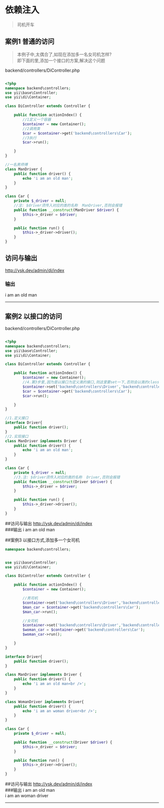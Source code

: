 # 依赖注入

>司机开车

## 案例1 普通的访问
>本例子中,太偶合了,如现在添加多一名女司机怎样?  
>即下面的里,添加一个接口的方案,解决这个问题    

backend/controllers/DiController.php   

```php

<?php
namespace backend\controllers;
use yii\base\Controller;
use yii\di\Container;

class DiController extends Controller {

    public function actionIndex() {
        //1定义一个容器
        $container = new Container();
        //2调用类
        $car = $container->get('backend\controllers\Car');
        //3执行
        $car->run();

    }
}

//一名男师傅
class ManDriver {
    public function driver() {
        echo 'i am an old man';
    }
}

class Car {
    private $_driver = null;
    //注: $driver须传入对应的类的名称  ManDriver,否则会报错
    public function __construct(ManDriver $driver) {
        $this->_driver = $driver;
    }

    public function run() {
        $this->_driver->driver();
    }
}

```
## 访问与输出 
http://ysk.dev/admin/di/index  
### 输出 
i am an old man

---
## 案例2 以接口的访问
backend/controllers/DiController.php  
```php

<?php
namespace backend\controllers;
use yii\base\Controller;
use yii\di\Container;

class DiController extends Controller {

    public function actionIndex() {
        $container = new Container();
        //4.第3步里,因为是以接口为定义类的接口,则这里要set一下,否则会以类的class来实例化,导致出错
        $container->set('backend\controllers\Driver','backend\controllers\ManDriver');
        $car = $container->get('backend\controllers\Car');
        $car->run();

    }
}

//1.定义接口
interface Driver{
    public function driver();
}
//2.实现接口
class ManDriver implements Driver {
    public function driver() {
        echo 'i am an old man';
    }
}

class Car {
    private $_driver = null;
    //3.注: $driver须传入对应的类的名称  Driver,否则会报错
    public function __construct(Driver $driver) {
        $this->_driver = $driver;
    }

    public function run() {
        $this->_driver->driver();
    }
}

```
##访问与输出 
http://ysk.dev/admin/di/index  
###输出 
i am an old man

##案例3 以接口方式,添加多一个女司机
```php
namespace backend\controllers;


use yii\base\Controller;
use yii\di\Container;

class DiController extends Controller {

    public function actionIndex() {
        $container = new Container();

		//男司机  
        $container->set('backend\controllers\Driver','backend\controllers\ManDriver');
        $man_car = $container->get('backend\controllers\Car');
        $man_car->run();

		//女司机  
        $container->set('backend\controllers\Driver','backend\controllers\WomanDriver');
        $woman_car = $container->get('backend\controllers\Car');
        $woman_car->run();

    }
}

interface Driver{
    public function driver();
}

class ManDriver implements Driver {
    public function driver() {
        echo 'i am an old man<br />';
    }
}

class WomanDriver implements Driver{
    public function driver() {
        echo 'i am an woman driver<br />';
    }
}

class Car {
    private $_driver = null;

    public function __construct(Driver $driver) {
        $this->_driver = $driver;
    }

    public function run() {
        $this->_driver->driver();
    }
}

```
##访问与输出 
http://ysk.dev/admin/di/index  
###输出 
i am an old man  
i am an woman driver  

---




